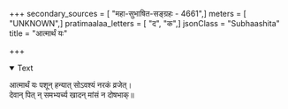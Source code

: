 +++
secondary_sources = [ "महा-सुभाषित-सङ्ग्रहः - 4661",]
meters = [ "UNKNOWN",]
pratimaalaa_letters = [ "द", "क",]
jsonClass = "Subhaashita"
title = "आत्मार्थं यः"

+++

<details open><summary>Text</summary>

आत्मार्थं यः पशून् हन्यात् सोऽवश्यं नरकं व्रजेत्।  
देवान् पित् न् समभ्यर्च्य खादन् मांसं न दोषभाक्॥
</details>
